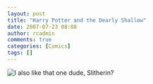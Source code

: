 ```yaml
---
layout: post
title: "Harry Potter and the Dearly Shallow"
date: 2007-07-23 08:08
author: rcadmin
comments: true
categories: [Comics]
tags: []
---
```

<img id="image1133" src="http://dl.bitsmack.com/uploads/2007/07/20070723.jpg" alt="I also like that one dude, Slitherin?" title="I also like that one dude, Slitherin?"/>
